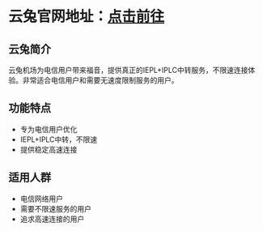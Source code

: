 # 云兔官网地址：[点击前往](https://url.gogogomiao.one/QYTN)

## 云兔简介
云兔机场为电信用户带来福音，提供真正的IEPL+IPLC中转服务，不限速连接体验。非常适合电信用户和需要无速度限制服务的用户。

## 功能特点
- 专为电信用户优化
- IEPL+IPLC中转，不限速
- 提供稳定高速连接

## 适用人群
- 电信网络用户
- 需要不限速服务的用户
- 追求高速连接的用户